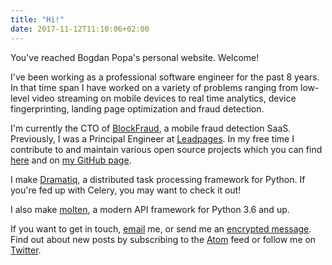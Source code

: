 ```yaml
---
title: "Hi!"
date: 2017-11-12T11:10:06+02:00
---
```


You've reached Bogdan Popa's personal website.  Welcome!

I've been working as a professional software engineer for the past 8
years.  In that time span I have worked on a variety of problems
ranging from low-level video streaming on mobile devices to real time
analytics, device fingerprinting, landing page optimization and fraud
detection.

I'm currently the CTO of [BlockFraud], a mobile fraud detection SaaS.
Previously, I was a Principal Engineer at [Leadpages].  In my free
time I contribute to and maintain various open source projects which
you can find [here](/projects/) and on [my GitHub page][gh].

I make [Dramatiq], a distributed task processing framework for Python.
If you're fed up with Celery, you may want to check it out!

I also make [molten], a modern API framework for Python 3.6 and up.

If you want to get in touch, [email][em] me, or send me an
[encrypted message][kb].  Find out about new posts by subscribing
to the [Atom][feed] feed or follow me on [Twitter][twitter].

[BlockFraud]: https://blockfraud.com
[Leadpages]: https://leadpages.net
[Dramatiq]: https://dramatiq.io
[molten]: https://moltenframework.com
[gh]: https://github.com/Bogdanp
[em]: mailto:bogdan@defn.io
[kb]: https://keybase.io/bogdanp
[feed]: http://defn.io/index.xml
[twitter]: https://twitter.com/bogdanp
